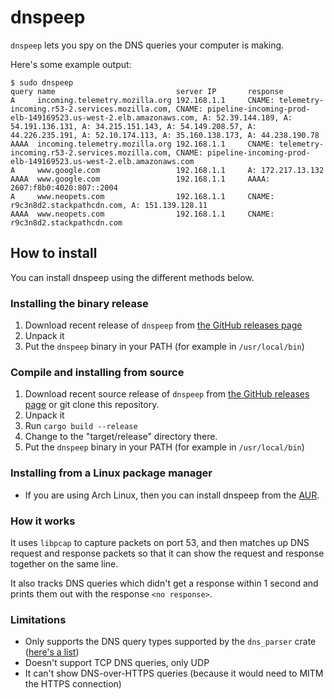 # dnspeep

`dnspeep` lets you spy on the DNS queries your computer is making.

Here's some example output:

```
$ sudo dnspeep
query name                           server IP       response
A     incoming.telemetry.mozilla.org 192.168.1.1     CNAME: telemetry-incoming.r53-2.services.mozilla.com, CNAME: pipeline-incoming-prod-elb-149169523.us-west-2.elb.amazonaws.com, A: 52.39.144.189, A: 54.191.136.131, A: 34.215.151.143, A: 54.149.208.57, A: 44.226.235.191, A: 52.10.174.113, A: 35.160.138.173, A: 44.238.190.78
AAAA  incoming.telemetry.mozilla.org 192.168.1.1     CNAME: telemetry-incoming.r53-2.services.mozilla.com, CNAME: pipeline-incoming-prod-elb-149169523.us-west-2.elb.amazonaws.com
A     www.google.com                 192.168.1.1     A: 172.217.13.132
AAAA  www.google.com                 192.168.1.1     AAAA: 2607:f8b0:4020:807::2004
A     www.neopets.com                192.168.1.1     CNAME: r9c3n8d2.stackpathcdn.com, A: 151.139.128.11
AAAA  www.neopets.com                192.168.1.1     CNAME: r9c3n8d2.stackpathcdn.com
```

## How to install

You can install dnspeep using the different methods below.

### Installing the binary release

1. Download recent release of `dnspeep` from [the GitHub releases page](https://github.com/jvns/dnspeep/releases)
1. Unpack it
1. Put the `dnspeep` binary in your PATH (for example in `/usr/local/bin`)

### Compile and installing from source

1. Download recent source release of `dnspeep` from [the GitHub releases page](https://github.com/jvns/dnspeep/releases) or git clone this repository.
1. Unpack it
1. Run ```cargo build --release```
1. Change to the "target/release" directory there.
1. Put the `dnspeep` binary in your PATH (for example in `/usr/local/bin`)

### Installing from a Linux package manager

* If you are using Arch Linux, then you can install dnspeep from the [AUR](https://aur.archlinux.org/).

### How it works

It uses `libpcap` to capture packets on port 53, and then matches up DNS
request and response packets so that it can show the request and response
together on the same line.

It also tracks DNS queries which didn't get a response within 1 second and
prints them out with the response `<no response>`.

### Limitations

* Only supports the DNS query types supported by the `dns_parser` crate ([here's a list](https://docs.rs/dns-parser/0.8.0/dns_parser/))
* Doesn't support TCP DNS queries, only UDP
* It can't show DNS-over-HTTPS queries (because it would need to MITM the HTTPS connection)
